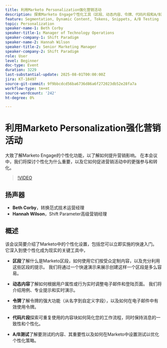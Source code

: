 ```yaml
---
title: 利用Marketo Personalization强化营销活动
description: 探索Marketo Engage个性化工具（区段、动态内容、令牌、代码片段和A/B测试），以提升参与度并轻松扩展量身定制的营销活动。
feature: Segmentation, Dynamic Content, Tokens, Snippets, A/B Testing
topic: Personalization
speaker-name-1: Beth Corby
speaker-title-1: Manager of Technology Operations
speaker-company-1: Shift Paradigm
speaker-name-2: Hannah Wilson
speaker-title-2: Senior Marketing Manager
speaker-company-2: Shift Paradigm
role: User
level: Beginner
doc-type: Event
duration: 3229
last-substantial-update: 2025-08-01T00:00:00Z
jira: KT-18497
source-git-commit: 9f9bbcdcd56ba6736d86a6f272023db52e28fa7a
workflow-type: tm+mt
source-wordcount: '242'
ht-degree: 0%

---
```



# 利用Marketo Personalization强化营销活动

大致了解Marketo Engage的个性化功能，以了解如何提升营销影响。 在本会议中，我们将探讨个性化为什么重要，以及它如何促进营销活动中的更强参与和转化。

>[!VIDEO](https://video.tv.adobe.com/v/3464791/?learn=on&enablevpops)

## 扬声器

* **Beth Corby**，转换范式技术运营经理
* **Hannah Wilson**，Shift Parameter高级营销经理

## 概述

该会议简要介绍了Marketo中的个性化设置，包括您可以立即实施的快速入门。 它深入到使个性化成为现实的关键工具中，

* **区段**&#x200B;了解什么是Marketo区段，如何使用它们按受众定制内容，以及充分利用这些区段的提示。 我们将通过一个快速演示来展示创建这样一个区段是多么容易。

* **动态内容**&#x200B;了解如何根据用户属性或行为实时调整电子邮件和登陆页面。 我们将介绍用例、专业提示和实时演示。

* **令牌**&#x200B;了解令牌的强大功能（从名字到自定义字段），以及如何在电子邮件中有效使用令牌。

* **代码片段**&#x200B;探索可重复使用的内容块如何简化您的工作流程，同时保持消息的一致性和个性化。

* **A/B测试**&#x200B;了解要测试的内容、其重要性以及如何在Marketo中设置测试以优化个性化策略。